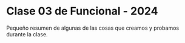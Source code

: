 # Clase 03 de Funcional - 2024

Pequeño resumen de algunas de las cosas que creamos y probamos durante la clase.